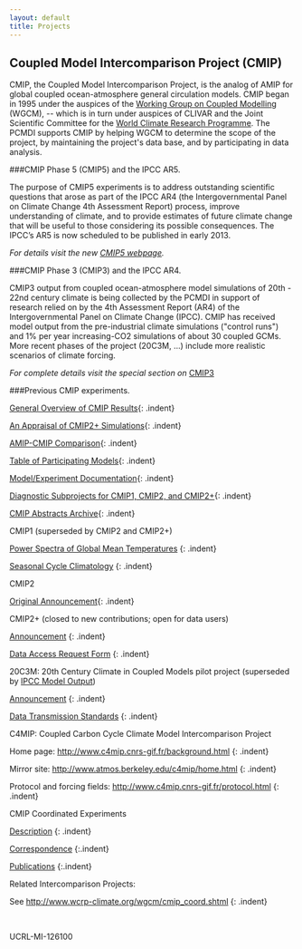 ```yaml
---
layout: default
title: Projects
---
```

## Coupled Model Intercomparison Project (CMIP)

CMIP, the Coupled Model Intercomparison Project, is the analog of AMIP for global coupled ocean-atmosphere general circulation models. CMIP began in 1995 under the auspices of the [Working Group on Coupled Modelling](http://www.wmo.int/files/WCRP_WEB/AP_Modelling_WGCM.html) (WGCM), -- which is in turn under auspices of CLIVAR and the Joint Scientific Committee for the [World Climate Research Programme](http://wcrp.wmo.int/). The PCMDI supports CMIP by helping WGCM to determine the scope of the project, by maintaining the project's data base, and by participating in data analysis.

###CMIP Phase 5 (CMIP5) and the IPCC AR5.

The purpose of CMIP5 experiments is to address outstanding scientific questions that arose as part of the IPCC AR4 (the Intergovernmental Panel on Climate Change 4th Assessment Report) process, improve understanding of climate, and to provide estimates of future climate change that will be useful to those considering its possible consequences.
The IPCC’s AR5 is now scheduled to be published in early 2013.

*For details visit the new [CMIP5 webpage]({{site.baseurl}}/projects/cmip5/).*

###CMIP Phase 3 (CMIP3) and the IPCC AR4.

CMIP3 output from coupled ocean-atmosphere model simulations of 20th - 22nd century climate is being collected by the PCMDI in support of research relied on by the 4th Assessment Report (AR4) of the Intergovernmental Panel on Climate Change (IPCC). CMIP has received model output from the pre-industrial climate simulations ("control runs") and 1% per year increasing-CO2 simulations of about 30 coupled GCMs. More recent phases of the project (20C3M, ...) include more realistic scenarios of climate forcing.

*For complete details visit the special section on* [CMIP3]({{site.baseurl}}/projects/cmip3/)

###Previous CMIP experiments.

[General Overview of CMIP Results](http://www-pcmdi.llnl.gov/projects/cmip/overview_ms/ms_text.php){: .indent}

[An Appraisal of CMIP2+ Simulations](http://www-pcmdi.llnl.gov/appraisal.php){: .indent}

[AMIP-CMIP Comparison](http://www-pcmdi.llnl.gov/appraisal.php){: .indent}

[Table of Participating Models]({{site.baseurl}}/projects/cmip/Table.pdf){: .indent}

[Model/Experiment Documentation](http://www-pcmdi.llnl.gov/projects/modeldoc/cmip/index.html){: .indent}

[Diagnostic Subprojects for CMIP1, CMIP2, and CMIP2+](http://www-pcmdi.llnl.gov/projects/cmip/diagsub.php){: .indent}

[CMIP Abstracts Archive](http://www-pcmdi.llnl.gov/projects/cmip/abstracts.php){: .indent}

CMIP1 (superseded by CMIP2 and CMIP2+)

[Power Spectra of Global Mean Temperatures](http://www-pcmdi.llnl.gov/projects/cmip/Fig1.php)
{: .indent}

[Seasonal Cycle Climatology](http://www-pcmdi.llnl.gov/projects/cmip/scc.php)
{: .indent}

CMIP2

[Original Announcement](http://www-pcmdi.llnl.gov/projects/cmip/announ.php){: .indent}

CMIP2+ (closed to new contributions; open for data users)

[Announcement](http://www-pcmdi.llnl.gov/projects/cmip/cmip2plusann.php)
{: .indent}

[Data Access Request Form](http://www-pcmdi.llnl.gov/projects/cmip/cmipform.php)
{: .indent}

20C3M: 20th Century Climate in Coupled Models pilot project (superseded by [IPCC Model Output](http://www-pcmdi.llnl.gov/ipcc/about_ipcc.php))

[Announcement](http://www-pcmdi.llnl.gov/projects/cmip/ann_20c3m.php)
{: .indent}

[Data Transmission Standards](http://www-pcmdi.llnl.gov/projects/cmip/std_20c3m.php)
{: .indent}

C4MIP: Coupled Carbon Cycle Climate Model Intercomparison Project

Home page: <http://www.c4mip.cnrs-gif.fr/background.html>
{: .indent}

Mirror site: <http://www.atmos.berkeley.edu/c4mip/home.html>
{: .indent}

Protocol and forcing fields: <http://www.c4mip.cnrs-gif.fr/protocol.html>
{: .indent}

CMIP Coordinated Experiments

[Description](http://www-pcmdi.llnl.gov/projects/cmip/coord_expt.php)
{: .indent}

[Correspondence](http://www-pcmdi.llnl.gov/projects/cmip/coord_expt_corr.php)
{:.indent}

[Publications](http://www-pcmdi.llnl.gov/projects/cmip/coord_expt_pubs.php)
{:.indent}

Related Intercomparison Projects:

See <http://www.wcrp-climate.org/wgcm/cmip_coord.shtml>
{: .indent}

<br>

UCRL-MI-126100